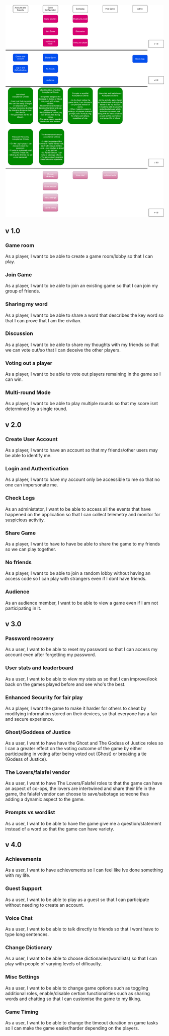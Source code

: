 ![User Story Map](UserStoryMapV2.svg)  

## v 1.0

### Game room 
As a player, I want to be able to create a game room/lobby so that I can play.
### Join Game 
As a player, I want to be able to join an existing game so that I can join my group of friends.
### Sharing my word
As a player, I want to be able to share a word that describes the key word so that I can prove that I am the civilian.
### Discussion
As a player, I want to be able to share my thoughts with my friends so that we can vote out/so that I can deceive the other players.
### Voting out a player
As a player, I want to be able to vote out players remaining in the game so I can win.
### Multi-round Mode
As a player, I want to be able to play multiple rounds so that my score isnt determined by a single round.


## v 2.0
### Create User Account
As a player, I want to have an account so that my friends/other users may be able to identify me.
### Login and Authentication
As a player, I want to have my account only be accessible to me so that no one can impersonate me.
### Check Logs
As an administator, I want to be able to access all the events that have happened on the application so that I can collect telemetry and monitor for suspicious activity.
### Share Game
As a player, I want to have to have be able to share the game to my friends so we can play together.
### No friends
As a player, I want to be able to join a random lobby without having an access code so I can play with strangers even if I dont have friends.
### Audience
As an audience member, I want to be able to view a game even if I am not participating in it.


## v 3.0
### Password recovery
As a user, I want to be able to reset my password so that I can access my account even after forgetting my password.
### User stats and leaderboard
As a user, I want to be able to view my stats as so that I can improve/look back on the games played before and see who's the best.
### Enhanced Security for fair play
As a player, I want the game to make it harder for others to cheat by modifying information stored on their devices, so that everyone has a fair and secure experience.
### Ghost/Goddess of Justice
As a user, I want to have have the Ghost and The Godess of Justice roles so I can a greater effect on the voting outcome of the game by either participating in voting after being voted out (Ghost) or breaking a tie (Godess of Justice). 
### The Lovers/falafel vendor
As a user, I want to have The Lovers/Falafel roles to that the game can have an aspect of co-ops, the lovers are intertwined and share their life in the game, the falafel vendor can choose to save/sabotage someone thus adding a dynamic aspect to the game.
### Prompts vs wordlist
As a user, I want to be able to have the game give me a question/statement instead of a word so that the game can have variety.

## v 4.0
### Achievements
As a user, I want to have achievements so I can feel like Ive done something with my life.
### Guest Support
As a user, I want to be able to play as a guest so that I can participate without needing to create an account.
### Voice Chat
As a user, I want to be able to talk directly to friends so that I wont have to type long sentences.
### Change Dictionary
As a user, I want to be able to choose dictionaries(wordlists) so that I can play with people of varying levels of dificaulty.
### Misc Settings
As a user, I want to be able to change game options such as toggling additional roles, enable/disable certian functionalities such as sharing words and chatting so that I can customise the game to my liking.
### Game Timing
As a user, I want to be able to change the timeout duration on game tasks so I can make the game easier/harder depending on the players.